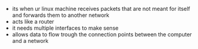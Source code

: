 - its when ur linux machine receives packets that are not meant for itself and forwards them to another network
- acts like a router
- it needs multiple interfaces to make sense
- allows data to flow trough the connection points between the computer and a network
